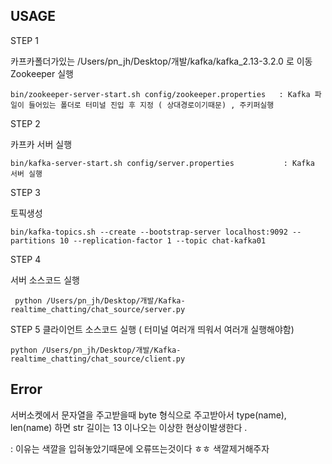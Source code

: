 
## USAGE 

STEP 1

카프카폴더가있는 /Users/pn_jh/Desktop/개발/kafka/kafka_2.13-3.2.0 로 이동
Zookeeper 실행
```  
bin/zookeeper-server-start.sh config/zookeeper.properties   : Kafka 파일이 들어있는 폴더로 터미널 진입 후 지정 ( 상대경로이기때문) , 주키퍼실행
```

STEP 2

카프카 서버 실행
```
bin/kafka-server-start.sh config/server.properties           : Kafka 서버 실행
```

STEP 3

토픽생성
```
bin/kafka-topics.sh --create --bootstrap-server localhost:9092 --partitions 10 --replication-factor 1 --topic chat-kafka01
```

STEP 4

서버 소스코드 실행 

```
 python /Users/pn_jh/Desktop/개발/Kafka-realtime_chatting/chat_source/server.py
```
STEP 5
클라이언트 소스코드 실행 ( 터미널 여러개 띄워서 여러개 실행해야함)

```
python /Users/pn_jh/Desktop/개발/Kafka-realtime_chatting/chat_source/client.py
```



























## Error 

서버소켓에서 문자열을 주고받을때 byte 형식으로 주고받아서 type(name), len(name) 하면 str 길이는 13 이나오는 이상한 현상이발생한다 .

: 이유는 색깔을 입혀놓았기때문에 오류뜨는것이다 ㅎㅎ 색깔제거해주자
